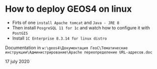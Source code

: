 # How to deploy GEOS4 on linux

* Firts of one `install Apache tomcat` and `Java - JRE 8`
* Then install `PosgreSQL 11 for 1c` and watch how to configure it with `PostGIS`
* Install `1C Enterprise 8.3.14 for linux distro`

Documentation in  `w:\geos4\Документация ГеоС\Тематические инструкции\Администрирование\Apache переопределение URL-адресов.doc`

17 july 2020